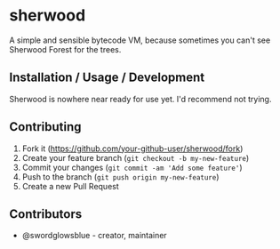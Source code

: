 # sherwood

A simple and sensible bytecode VM, because sometimes you can't see Sherwood Forest for the trees.

## Installation / Usage / Development

Sherwood is nowhere near ready for use yet. I'd recommend not trying.

## Contributing

1. Fork it (<https://github.com/your-github-user/sherwood/fork>)
2. Create your feature branch (`git checkout -b my-new-feature`)
3. Commit your changes (`git commit -am 'Add some feature'`)
4. Push to the branch (`git push origin my-new-feature`)
5. Create a new Pull Request

## Contributors

- @swordglowsblue - creator, maintainer
